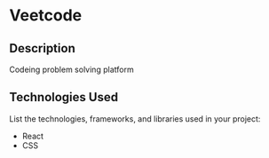 # Veetcode

## Description

Codeing problem solving platform

## Technologies Used

List the technologies, frameworks, and libraries used in your project:

- React
- CSS

